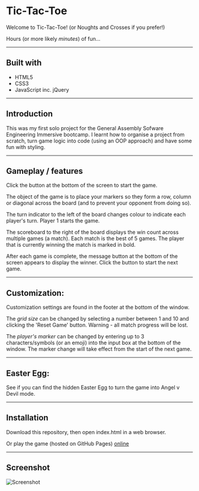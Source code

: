# Tic-Tac-Toe

Welcome to Tic-Tac-Toe! 
(or Noughts and Crosses if you prefer!)

Hours (or more likely _minutes_) of fun...

---------------------------------------------------------------

## Built with

* HTML5
* CSS3
* JavaScript inc. jQuery

---------------------------------------------------------------
## Introduction

This was my first solo project for the General Assembly Sofware Engineering Immersive bootcamp.  I learnt how to organise a project from scratch, turn game logic into code (using an OOP approach) and have some fun with styling. 

---------------------------------------------------------------

## Gameplay / features

Click the button at the bottom of the screen to start the game.

The object of the game is to place your markers so they form a row, column or diagonal across the board (and to prevent your opponent from doing so).

The turn indicator to the left of the board changes colour to indicate each player's turn. Player 1 starts the game.

The scoreboard to the right of the board displays the win count across multiple games (a match). Each match is the best of 5 games. The player that is currently winning the match is marked in bold.

After each game is complete, the message button at the bottom of the screen appears to display the winner. Click the button to start the next game.

---------------------------------------------------------------

## Customization:

Customization settings are found in the footer at the bottom of the window.

The *grid size* can be changed by selecting a number between 1 and 10 and clicking the 'Reset Game' button. Warning - all match progress will be lost.

The *player's marker* can be changed by entering up to 3 characters/symbols (or an emoji) into the input box at the bottom of the window. The marker change will take effect from the start of the next game.

---------------------------------------------------------------

## Easter Egg:

See if you can find the hidden Easter Egg to turn the game into Angel v Devil mode.

---------------------------------------------------------------

## Installation

Download this repository, then open index.html in a web browser.

Or play the game (hosted on GitHub Pages) [online](https://edwalters99.github.io/tic-tac-toe/)

---------------------------------------------------------------


## Screenshot


![Screenshot](https://edwalters99.github.io/tic-tac-toe/screenshot.jpg)



